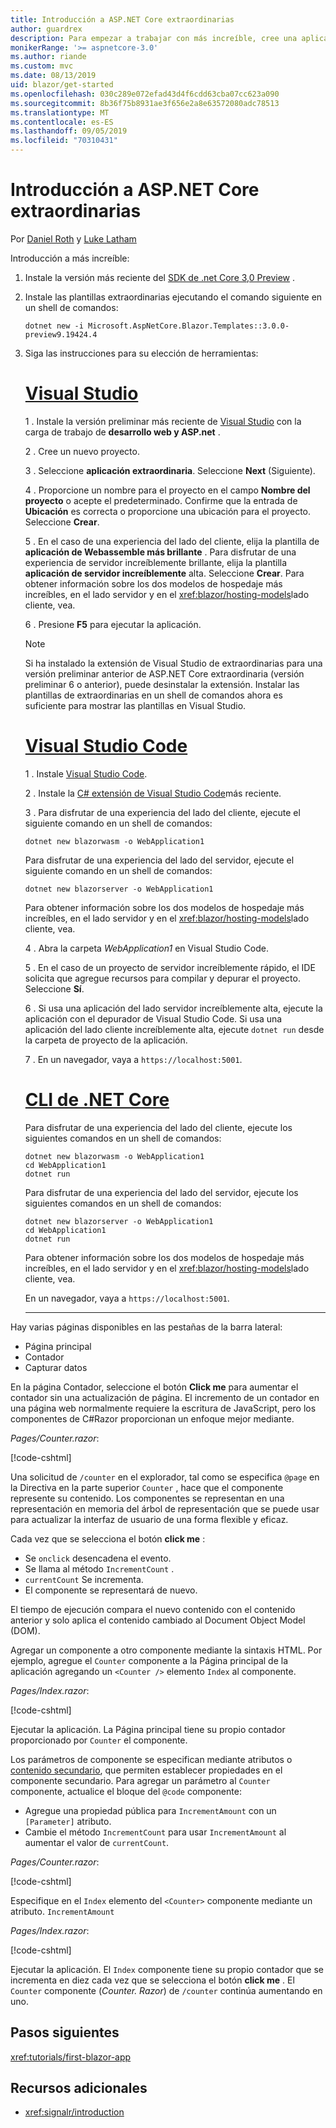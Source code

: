```yaml
---
title: Introducción a ASP.NET Core extraordinarias
author: guardrex
description: Para empezar a trabajar con más increíble, cree una aplicación increíblemente con las herramientas de su elección.
monikerRange: '>= aspnetcore-3.0'
ms.author: riande
ms.custom: mvc
ms.date: 08/13/2019
uid: blazor/get-started
ms.openlocfilehash: 030c289e072efad43d4f6cdd63cba07cc623a090
ms.sourcegitcommit: 8b36f75b8931ae3f656e2a8e63572080adc78513
ms.translationtype: MT
ms.contentlocale: es-ES
ms.lasthandoff: 09/05/2019
ms.locfileid: "70310431"
---
```

# <a name="get-started-with-aspnet-core-blazor"></a>Introducción a ASP.NET Core extraordinarias

Por [Daniel Roth](https://github.com/danroth27) y [Luke Latham](https://github.com/guardrex)

Introducción a más increíble:

1. Instale la versión más reciente del [SDK de .net Core 3,0 Preview](https://dotnet.microsoft.com/download/dotnet-core/3.0) .

1. Instale las plantillas extraordinarias ejecutando el comando siguiente en un shell de comandos:

   ```console
   dotnet new -i Microsoft.AspNetCore.Blazor.Templates::3.0.0-preview9.19424.4
   ```

1. Siga las instrucciones para su elección de herramientas:

   # <a name="visual-studiotabvisual-studio"></a>[Visual Studio](#tab/visual-studio)

   1 \. Instale la versión preliminar más reciente de [Visual Studio](https://visualstudio.com/vs/preview) con la carga de trabajo de **desarrollo web y ASP.net** .

   2 \. Cree un nuevo proyecto.

   3 \. Seleccione **aplicación extraordinaria**. Seleccione **Next** (Siguiente).

   4 \. Proporcione un nombre para el proyecto en el campo **Nombre del proyecto** o acepte el predeterminado. Confirme que la entrada de **Ubicación** es correcta o proporcione una ubicación para el proyecto. Seleccione **Crear**.

   5 \. En el caso de una experiencia del lado del cliente, elija la plantilla de **aplicación de Webassemble más brillante** . Para disfrutar de una experiencia de servidor increíblemente brillante, elija la plantilla **aplicación de servidor increíblemente** alta. Seleccione **Crear**. Para obtener información sobre los dos modelos de hospedaje más increíbles, en el lado servidor y en el <xref:blazor/hosting-models>lado cliente, vea.

   6 \. Presione **F5** para ejecutar la aplicación.

   > [!NOTE]
   > Si ha instalado la extensión de Visual Studio de extraordinarias para una versión preliminar anterior de ASP.NET Core extraordinaria (versión preliminar 6 o anterior), puede desinstalar la extensión. Instalar las plantillas de extraordinarias en un shell de comandos ahora es suficiente para mostrar las plantillas en Visual Studio.

   # <a name="visual-studio-codetabvisual-studio-code"></a>[Visual Studio Code](#tab/visual-studio-code)

   1 \. Instale [Visual Studio Code](https://code.visualstudio.com/).

   2 \. Instale la [ C# extensión de Visual Studio Code](https://marketplace.visualstudio.com/items?itemName=ms-vscode.csharp)más reciente.

   3 \. Para disfrutar de una experiencia del lado del cliente, ejecute el siguiente comando en un shell de comandos:

      ```console
      dotnet new blazorwasm -o WebApplication1
      ```

      Para disfrutar de una experiencia del lado del servidor, ejecute el siguiente comando en un shell de comandos:

      ```console
      dotnet new blazorserver -o WebApplication1
      ```

      Para obtener información sobre los dos modelos de hospedaje más increíbles, en el lado servidor y en el <xref:blazor/hosting-models>lado cliente, vea.

   4 \. Abra la carpeta *WebApplication1* en Visual Studio Code.

   5 \. En el caso de un proyecto de servidor increíblemente rápido, el IDE solicita que agregue recursos para compilar y depurar el proyecto. Seleccione **Sí**.

   6 \. Si usa una aplicación del lado servidor increíblemente alta, ejecute la aplicación con el depurador de Visual Studio Code. Si usa una aplicación del lado cliente increíblemente alta, ejecute `dotnet run` desde la carpeta de proyecto de la aplicación.

   7 \. En un navegador, vaya a `https://localhost:5001`.

   <!--

   # [Visual Studio for Mac](#tab/visual-studio-mac)

   1\. Install [Visual Studio for Mac](https://visualstudio.microsoft.com/vs/mac/). Switch the [Update channel to Preview](/visualstudio/mac/install-preview).

   2\. Select **File** > **New Solution** or **New Project**.

   3\. In the sidebar, select **.NET Core** > **App**.

   4\. For a Blazor server-side experience, select the **Blazor Server App** template. For a Blazor client-side experience, select the **Blazor WebAssembly App** template. Select **Next**. For information on the two Blazor hosting models, server-side and client-side, see <xref:blazor/hosting-models>.

   5\. The **Target Framework** defaults to **.NET Core 3.0**. Select **Next**.

   6\. In the **Project Name** field, enter `WebApplication1`. Select **Create**.

   7\. Select **Run** > **Run Without Debugging** to run the app *without the debugger*. Running with the debugger isn't supported at this time.

   -->

   # <a name="net-core-clitabnetcore-cli"></a>[CLI de .NET Core](#tab/netcore-cli/)

   Para disfrutar de una experiencia del lado del cliente, ejecute los siguientes comandos en un shell de comandos:

   ```console
   dotnet new blazorwasm -o WebApplication1
   cd WebApplication1
   dotnet run
   ```

   Para disfrutar de una experiencia del lado del servidor, ejecute los siguientes comandos en un shell de comandos:

   ```console
   dotnet new blazorserver -o WebApplication1
   cd WebApplication1
   dotnet run
   ```

   Para obtener información sobre los dos modelos de hospedaje más increíbles, en el lado servidor y en el <xref:blazor/hosting-models>lado cliente, vea.

   En un navegador, vaya a `https://localhost:5001`.

   ---

Hay varias páginas disponibles en las pestañas de la barra lateral:

* Página principal
* Contador
* Capturar datos

En la página Contador, seleccione el botón **Click me** para aumentar el contador sin una actualización de página. El incremento de un contador en una página web normalmente requiere la escritura de JavaScript, pero los componentes de C#Razor proporcionan un enfoque mejor mediante.

*Pages/Counter.razor*:

[!code-cshtml[](get-started/samples_snapshot/3.x/Counter1.razor?highlight=7,12-15)]

Una solicitud de `/counter` en el explorador, tal como se especifica `@page` en la Directiva en la parte superior `Counter` , hace que el componente represente su contenido. Los componentes se representan en una representación en memoria del árbol de representación que se puede usar para actualizar la interfaz de usuario de una forma flexible y eficaz.

Cada vez que se selecciona el botón **click me** :

* Se `onclick` desencadena el evento.
* Se llama al método `IncrementCount` .
* `currentCount` Se incrementa.
* El componente se representará de nuevo.

El tiempo de ejecución compara el nuevo contenido con el contenido anterior y solo aplica el contenido cambiado al Document Object Model (DOM).

Agregar un componente a otro componente mediante la sintaxis HTML. Por ejemplo, agregue el `Counter` componente a la Página principal de la aplicación agregando un `<Counter />` elemento `Index` al componente.

*Pages/Index.razor*:

[!code-cshtml[](get-started/samples_snapshot/3.x/Index1.razor?highlight=7)]

Ejecutar la aplicación. La Página principal tiene su propio contador proporcionado por `Counter` el componente.

Los parámetros de componente se especifican mediante atributos o [contenido secundario](xref:blazor/components#child-content), que permiten establecer propiedades en el componente secundario. Para agregar un parámetro al `Counter` componente, actualice el bloque del `@code` componente:

* Agregue una propiedad pública para `IncrementAmount` con un `[Parameter]` atributo.
* Cambie el método `IncrementCount` para usar `IncrementAmount` al aumentar el valor de `currentCount`.

*Pages/Counter.razor*:

[!code-cshtml[](get-started/samples_snapshot/3.x/Counter2.razor?highlight=12-13,17)]

Especifique en el `Index` elemento del `<Counter>` componente mediante un atributo. `IncrementAmount`

*Pages/Index.razor*:

[!code-cshtml[](get-started/samples_snapshot/3.x/Index2.razor?highlight=7)]

Ejecutar la aplicación. El `Index` componente tiene su propio contador que se incrementa en diez cada vez que se selecciona el botón **click me** . El `Counter` componente (*Counter. Razor*) de `/counter` continúa aumentando en uno.

## <a name="next-steps"></a>Pasos siguientes

<xref:tutorials/first-blazor-app>

## <a name="additional-resources"></a>Recursos adicionales

* <xref:signalr/introduction>
